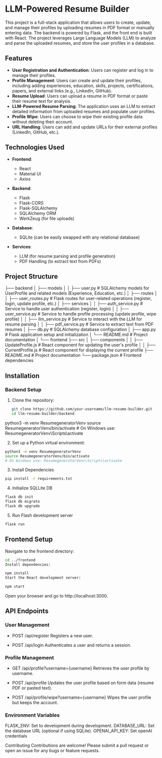 # LLM-Powered Resume Builder

This project is a full-stack application that allows users to create, update, and manage their profiles by uploading resumes in PDF format or manually entering data. The backend is powered by Flask, and the front end is built with React. The project leverages Large Language Models (LLM) to analyze and parse the uploaded resumes, and store the user profiles in a database.

## Features

- **User Registration and Authentication**: Users can register and log in to manage their profiles.
- **Profile Management**: Users can create and update their profiles, including adding experiences, education, skills, projects, certifications, papers, and external links (e.g., LinkedIn, GitHub).
- **Resume Upload**: Users can upload a resume in PDF format or paste their resume text for analysis.
- **LLM-Powered Resume Parsing**: The application uses an LLM to extract detailed information from uploaded resumes and populate user profiles.
- **Profile Wipe**: Users can choose to wipe their existing profile data without deleting their account.
- **URL Handling**: Users can add and update URLs for their external profiles (LinkedIn, GitHub, etc.).

## Technologies Used

- **Frontend**:
  - React
  - Material UI
  - Axios

- **Backend**:
  - Flask
  - Flask-CORS
  - Flask-SQLAlchemy
  - SQLAlchemy ORM
  - WerkZeug (for file uploads)
  
- **Database**:
  - SQLite (can be easily swapped with any relational database)

- **Services**:
  - LLM (for resume parsing and profile generation)
  - PDF Handling (to extract text from PDFs)
  
## Project Structure

├── backend
│   ├── models
│   │   ├── user.py               # SQLAlchemy models for UserProfile and related models (Experience, Education, etc.)
│   ├── routes
│   │   ├── user_routes.py         # Flask routes for user-related operations (register, login, update profile, etc.)
│   ├── services
│   │   ├── auth_service.py        # Service to handle user authentication (register, login)
│   │   ├── user_service.py        # Service to handle profile processing (update profile, wipe profile)
│   │   ├── llm_service.py         # Service to interact with the LLM for resume parsing
│   │   ├── pdf_service.py         # Service to extract text from PDF resumes
│   ├── db.py                      # SQLAlchemy database configuration
│   ├── app.py                     # Flask application setup and initialization
│   └── README.md                  # Project documentation
│
└── frontend
    ├── src
    │   ├── components
    │   │   ├── UpdateProfile.js   # React component for updating the user's profile
    │   │   ├── CurrentProfile.js  # React component for displaying the current profile
    ├── README.md                  # Project documentation
    └── package.json               # Frontend dependencies



## Installation

### Backend Setup

1. Clone the repository:
```bash
   git clone https://github.com/your-username/llm-resume-builder.git
   cd llm-resume-builder/backend
```

python3 -m venv ResumegeneratorVenv
source ResumegeneratorVenv/bin/activate  # On Windows use: ResumegeneratorVenv\Scripts\activate

2. Set up a Python virtual environment:

```bash
python3 -m venv ResumegeneratorVenv
source ResumegeneratorVenv/bin/activate  
# On Windows use: ResumegeneratorVenv\Scripts\activate
```
3. Install Dependencies 

```bash
pip install -r requirements.txt
```

4. Initialize SQLLite DB

```bash
flask db init
flask db migrate
flask db upgrade
```

5. Run Flash development server

```bash
flask run
```

## Frontend Setup

Navigate to the frontend directory:

```bash
cd ../frontend
Install dependencies:
```

```bash
npm install
Start the React development server:
```

```bash
npm start
```


Open your browser and go to http://localhost:3000.


## API Endpoints

### User Management

- POST /api/register
 Registers a new user.

- POST /api/login
Authenticates a user and returns a session.

### Profile Management

- GET /api/profile?username={username}
Retrieves the user profile by username.

- POST /api/profile
Updates the user profile based on form data (resume PDF or pasted text).

- POST /api/profile/wipe?username={username}
Wipes the user profile but keeps the account.

### Environment Variables
FLASK_ENV: Set to development during development.
DATABASE_URL: Set the database URL (optional if using SQLite).
OPENAI_API_KEY: Set openAI credentials


Contributing
Contributions are welcome! Please submit a pull request or open an issue for any bugs or feature requests.

